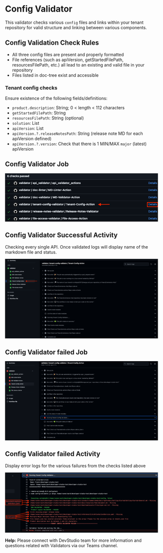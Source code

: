 # Config Validator

This validator checks various `config` files and links within your tenant repository for valid structure and linking between various components.

## Config Validation Check Rules

- All three config files are present and properly formatted
- File references (such as apiVersion, getStartedFilePath, resourcesFilePath, etc.) all lead to an existing and valid file in your repository
- Files listed in doc-tree exist and accessible

### Tenant config checks
Ensure existence of the following fields/definitions:

- `product.description`: String; 0 < length < 112 characters
- `getStartedFilePath`: String
- `resourcesFilePath`: String (optional)
- `solution`: List
- `apiVersion`: List
- `apiVersion.?.releaseNotesPath`: String (release note MD for each apiVersion defined)
- `apiVersion.?.version`: Check that there is 1 MIN/MAX `major` (latest) apiVersion

## Config Validator Job

![Git Action](/assets/images/validators/config-validator.png)


## Config Validator Successful Activity

Checking every single API. Once validated logs will display name of the markdown file and status.

![Git Action](/assets/images/validators/config-validator-pass.png)


## Config Validator failed Job

![Git Action](/assets/images/validators/failed-config-validator-action.png)


## Config Validator failed Activity

Display error logs for the various failures from the checks listed above

![Git Action](/assets/images/validators/failed-config-validator-activity.png)

**Help:** Please connect with DevStudio team for more information and questions related with Validators via our Teams channel.
